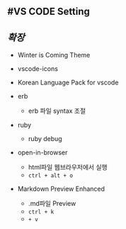 #VS CODE Setting
-----------------------------------------------
##  *확장*
-   Winter is Coming Theme

-   vscode-icons

-   Korean Language Pack for vscode

-   erb
    * erb 파일 syntax 조절

-   ruby
    * ruby debug

-   open-in-browser
    * html파일 웹브라우저에서 실행
    * `ctrl + alt + o`

-   Markdown Preview Enhanced
    * .md파일 Preview
    * `ctrl + k`
    * ` + v `
